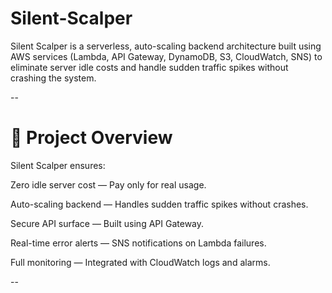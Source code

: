 # Silent-Scalper
Silent Scalper is a serverless, auto-scaling backend architecture built using AWS services (Lambda, API Gateway, DynamoDB, S3, CloudWatch, SNS) to eliminate server idle costs and handle sudden traffic spikes without crashing the system.

--

# 🚀 Project Overview
Silent Scalper ensures:

Zero idle server cost — Pay only for real usage.

Auto-scaling backend — Handles sudden traffic spikes without crashes.

Secure API surface — Built using API Gateway.

Real-time error alerts — SNS notifications on Lambda failures.

Full monitoring — Integrated with CloudWatch logs and alarms.

--

